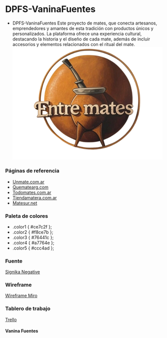 # DPFS-VaninaFuentes
- DPFS-VaninaFuentes Este proyecto de mates, que conecta artesanos, emprendedores y amantes de esta tradición con productos únicos y personalizados. La plataforma ofrece una experiencia cultural, destacando la historia y el diseño de cada mate, además de incluir accesorios y elementos relacionados con el ritual del mate.
![](https://raw.githubusercontent.com/vaninafuentes/DPFS-VaninaFuentes/refs/heads/main/info/desing/logo.png)

### Páginas de referencia
- [Unmate.com.ar](https://www.un-mate.com.ar/)
- [Quematearg.com](https://www.quematearg.com/?gad_source=1&gclid=Cj0KCQiA1p28BhCBARIsADP9HrPj7eP1YFFWQmlT-_KzI5ppxpwelBB9OVdK4z3YR-LPaYEOdqBpCFMaAspaEALw_wcB)
- [Todomates.com.ar](https://todomates.com.ar/)
- [Tiendamatera.com.ar](https://www.tiendamatera.com.ar/)
- [Matesur.net](https://www.matesur.net/?srsltid=AfmBOopoaEJuYzXTROcpZHdvLPpMAIqMBqKIREt4rq6DSW1fFp0kU1Wt)

### Paleta de colores
- .color1 { #ce7c2f };
- .color2 { #f8ce7b };
- .color3 { #76441c };
- .color4 { #a7764e };
- .color5 { #ccc4ad };

### Fuente
[Signika Negative](https://fonts.google.com/specimen/Signika+Negative?categoryFilters=Sans+Serif:%2FSans%2FHumanist)

### Wireframe
[Wireframe Miro](https://miro.com/app/board/uXjVLtZXyzg=/?share_link_id=876950347457)

### Tablero de trabajo
[Trello](https://trello.com/invite/b/6778a7284ee9880543ced72e/ATTIaa63ceb94f1e0f7da0b6e4f4725bbf823039EC0A/dpfs-vaninafuentesp1)

#### Vanina Fuentes
